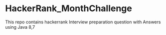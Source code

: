 # HackerRank_MonthChallenge
This repo contains hackerrank Interview preparation question with Answers using Java 8,7
